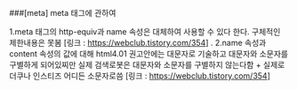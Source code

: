 ###[meta] meta 태그에 관하여

1.meta 태그의 http-equiv과 name 속성은 대체하여 사용할 수 있다 한다. 구체적인 제한내용은 못봄
    [링크 : https://webclub.tistory.com/354]
.
2.name 속성과 content 속성의 값에 대해 html4.01 권고안에는 대문자로 기술하고 대문자와 소문자를 구별하게 되어있찌만
    실제 검색로봇은 대문자와 소문자를 구별하지 않는다함 + 실제로 더쿠나 인스티즈 어디든 소문자로씀
    [링크 : https://webclub.tistory.com/354]    